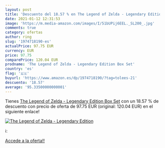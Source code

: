 ```yaml
---
layout: post
title: 'Descuento del 18.57 % en The Legend of Zelda - Legendary Edition '
date: 2021-01-12 12:31:53
image: 'https://m.media-amazon.com/images/I/51bUPij6EEL._SL200_.jpg'
comments: true
category: ofertas
author: ring
slug: '1974718190-es'
actualPrice: 97.75 EUR
currency: EUR
price: 97.75
comparePrice: 120.04 EUR
prodname: 'The Legend of Zelda - Legendary Edition Box Set'
country: 'es'
flag: '🇪🇸'
buyurl: 'https://www.amazon.es/dp/1974718190/?tag=tolees-21'
descuento: '18.57'
average: '95.33500000000001'
---
```


Tienes [The Legend of Zelda - Legendary Edition Box Set](https://www.amazon.es/dp/1974718190/?tag=tolees-21) con un 18.57 % de descuento con precio de oferta de 97.75 EUR (original: 120.04 EUR) en el siguiente enlace!

[![The Legend of Zelda - Legendary Edition ](https://m.media-amazon.com/images/I/51bUPij6EEL._SL200_.jpg)](https://www.amazon.es/dp/1974718190/?tag=tolees-21)

ℹ️:


[Accede a la oferta!!](https://www.amazon.es/dp/1974718190/?tag=tolees-21)
